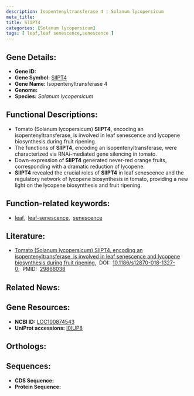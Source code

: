 ```yaml
---
description: Isopentenyltransferase 4 ; Solanum lycopersicum
meta_title:
title: SlIPT4
categories: [Solanum lycopersicum]
tags: [ leaf,leaf senescence,senescence ]
---
```


## Gene Details:
- **Gene ID:** []()
- **Gene Symbol:** <u>SlIPT4</u>
- **Gene Name:** Isopentenyltransferase 4
- **Genome:** []()
- **Species:** *Solanum lycopersicum*

## Functional Descriptions:
   - Tomato (Solanum lycopersicum) **SlIPT4**, encoding an isopentenyltransferase, is involved in leaf senescence and lycopene biosynthesis during fruit ripening.
   - The functions of **SlIPT4**, encoding an isopentenyltransferase, were characterized via RNAi-mediated gene silencing in tomato.
   - Down-expression of **SlIPT4** generated never-red orange fruits, corresponding with a dramatic reduction of lycopene.
   - **SlIPT4** revealed the crucial roles of **SlIPT4** in leaf senescence and the regulatory network of lycopene biosynthesis in tomato, providing a new light on the lycopene biosynthesis and fruit ripening.

## Function-related keywords:
   - [leaf](/tags/leaf/),&nbsp;&nbsp;[leaf-senescence](/tags/leaf-senescence/),&nbsp;&nbsp;[senescence](/tags/senescence/)

## Literature:
   - [Tomato (Solanum lycopersicum) SlIPT4, encoding an isopentenyltransferase, is involved in leaf senescence and lycopene biosynthesis during fruit ripening.](https://doi.org/10.1186/s12870-018-1327-0)&nbsp;&nbsp;DOI:&nbsp;&nbsp;[10.1186/s12870-018-1327-0](https://doi.org/10.1186/s12870-018-1327-0);&nbsp;&nbsp;PMID:&nbsp;&nbsp;[29866038](https://pubmed.ncbi.nlm.nih.gov/29866038/)

## Related News:

## Gene Resources:
- **NCBI ID:**  [LOC100874543](https://www.ncbi.nlm.nih.gov/gene/?term=LOC100874543)
- **UniProt accessions:**  [I0IUP8](https://www.uniprot.org/uniprotkb/I0IUP8/entry)

## Orthologs:

## Sequences:
- **CDS Sequence:**
- **Protein Sequence:**
